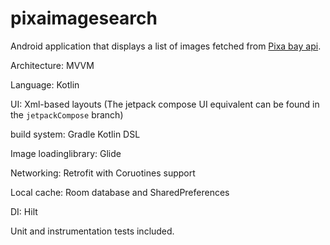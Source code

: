 # pixaimagesearch
Android application that displays a list of images fetched from [Pixa bay api](https://pixabay.com/api/).

Architecture: MVVM

Language: Kotlin

UI: Xml-based layouts (The jetpack compose UI equivalent can be found in the `jetpackCompose` branch)

build system: Gradle Kotlin DSL

Image loadinglibrary: Glide

Networking: Retrofit with Coruotines support

Local cache: Room database and SharedPreferences

DI: Hilt

Unit and instrumentation tests included.
